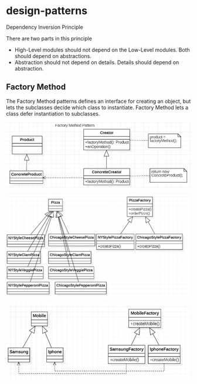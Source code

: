 # design-patterns

Dependency Inversion Principle

There are two parts in this principle
- High-Level modules should not depend on the Low-Level modules. Both should depend on abstractions.
- Abstraction should not depend on details. Details should depend on abstraction.

## Factory Method
The Factory Method patterns defines an interface for creating an object, but lets the subclasses decide which class to instantiate. Factory Method lets a class defer instantiation to subclasses.


![](diagrams/FactoryMethod.JPG)

![](diagrams/Pizza-FactoryMethod-ClassDiagram.JPG)

![](diagrams/Phone-FactoryMethod-ClassDiagram.JPG)
